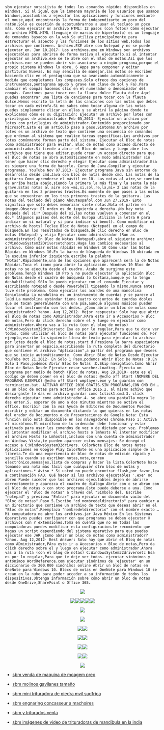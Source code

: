 
```
sbm ejecutar notasLista de todos los comandos rápidos disponibles en Windows. Si al igual que la inmensa mayoría de los usuarios que usamos Windows,acostumbras a ejecutar las aplicaciones y funciones mediante el mouse,aquí encontrarás la forma de independizarte un poco del ratón.Solo es cuestión de acostumbrarnos a usar el teclado un poco más. Cómo ejecutar un archivo HTML: 12 pasos (con fotos) Cómo ejecutar un archivo HTML.HTML (lenguaje de marcas de hipertexto) es un lenguaje de comandos basados en la web.Se utiliza principalmente para estructurar el aspecto y las funciones de los sitios web.Todos los archivos que contienen. Archivo.EXE abre con Notepad y no se puede ejecutar en. Jun 10,2017· Los archivos.exe en Windows son archivos ejecutables para abrirse de forma nativa al ejecutarlo.si al intentar ejecutar un archivo.exe se te abre con el Bloc de notas.Así que los archivos.exe se pueden abrir sin asociarse a ningún programa,porque el propio sistema Windows lo abre. 6 Apps para componer y editar partituras Nuevas. Es muy sencilla de manejar,las notas se escriben haciendo clic en el pentagrama que va avanzando automáticamente a medida que completamos los compases.Solo ofrece dos opciones de instrumentos,pentagrama agudo y grave (en clave de Sol y Fa).Para cambiar el compás hacemos clic en el numerador o denominador del compás. Canciones para tocar con la flauta dulce Flauta dulce Aquí puedes encontrar una lista de canciones para tocar con la flauta dulce.Hemos escrito la letra de las canciones con las notas que debes tocar en cada estrofa.Si no sabes cómo tocar alguna de las notas puedes simplemente clicar en ellas y se abrirá la página donde te explicamos cómo es su digitación: Ejecutar un archivo por lotes con privilegios de administrador Feb 05,2013· Ejecutar un archivo por lotes con privilegios de administrador.Contenido proporcionado por Microsoft.Este es un artículo paso a paso.Síntomas.Un archivo por lotes es un archivo de texto que contiene una secuencia de comandos que ordenan al sistema que realice tareas específicas.Los archivos por lotes comúnmente forman parte del sistema. Ejecutar el Bloc de notas como administrador para evitar. Bloc de notas como acceso directo de administrador.Si tiende a abrir el Bloc de notas y luego abre los archivos que tiene que editar,puede crear un acceso directo para que el Bloc de notas se abra automáticamente en modo administrador sin tener que hacer clic derecho y elegir Ejecutar como administrador.Esa es siempre una forma de hacerlo. Curso de Java.Compilar y ejecutar programas. YouTube Nov 07,2013· Ejecutar programa Java sin entorno de desarrollo desde cmd.Java con bloc de notas desde cmd. Las notas de la guitarra Como aprenderse el mástil en 10. Las notas al aire,se cuentan de arriba hacia abajo,siendo la primera la más fina y la sexta la más grave.Estas notas al aire son «mi,si,sol,re,la,mi» 2 Las notas de la guitarra en los 3 primeros trastes.Es momento de que pases a las notas que se encuentran en los tres primeros trastes de la guitarra. Las notas del teclado del piano Aboutespañol.com Jun 27,2019· Esto significa que sólo debes memorizar siete notas.Nota el patrón en la imagen.Observa: El orden es de izquierda a derecha.¡No hay nota después del si!* Después del si,las notas vuelven a comenzar en el do.* (Algunos países del norte del Europa utilizan la letra H para indicar un si natural y si para indicar si bemol). Como modificar mi archivo de hosts? Teclee Bloc de Notas (Notepad) en el campo de búsqueda.En los resultados de búsqueda,dé clic derecho en Bloc de notas (Notepad) y elija Ejecutar como administrador (Run as administrator).En Bloc de Notas (Notepad),abra el siguiente archivo: c:WindowsSystem32Driversetchosts.Haga los cambios necesarios al archivo. Cómo usar notas rápidas en Windows 10 Cómo usar las Notas Rápidas en Windows 10.En la barra de búsqueda de Windows 10 ubicada en la esquina inferior izquierda,escribe la palabra "Notas".Rápidamente,una de las opciones que aparecerá será la de Notas Rápidas.Toca el icono para abrir la aplicación. Windows 10 Bloc de notas no se ejecuta desde el cuadro. Acaba de surgirme este problema.Tengo Windows 10 Pro y no puedo ejecutar la aplicación Bloc de Notas desde el cuadro de búsqueda (o Cortana,aunque yo lo tengo deshabilitado).Sólo lo puedo ejecutar con el comando Ejecutar y escribiendo notepad o desde PowerShell tipeando lo mismo.Nunca antes tuve éste problema. Cómo ejecutar los acordes de una mandolina Geniolandia La mandolina es un instrumento de cuerdas y se parece al laúd.La mandolina estándar tiene cuatro conjuntos de cuerdas dobles que se tocan generalmente con una púa,aunque algunos músicos pueden tocar el instrumento con los dedos. ¿Como abrir un bloc de notas como administrador? Yahoo. Aug 12,2012· Mejor respuesta: Solo hay que abrir el Bloq de notas como ADministrador,PAra esto ir a Accesorios > Bloc de notas,Pero da click derecho sobre el y luego en ejecutar como administrador.Ahora vas a la ruta (con el bloq de notas) C:WindowsSystem32driversetc Esa es por lo regular,Para que te deje ver todos. Cómo utilizar el bloc de notas para ejecutar funciones de. Por ejemplo,escribe la siguiente línea de texto para ejecutar tu archivo por lotes desde el bloc de notas.start d.Presiona la barra espaciadora para insertar un espacio,escribiendo la ruta completa del directorio que contiene el archivo "Aplicación",a partir del programa que desees que se inicie automáticamente. Como Abrir Bloc de Notas Desde Ejecutar YouTube Oct 21,2012· En Solo 1 Paso,podemos Abrir Bloc De Notas :D.En Solo 1 Paso,podemos Abrir Bloc De Notas :D.Skip navigation.Como Abrir Bloc de Notas Desde Ejecutar cesar sanchez.Loading. Ejecuta un programa por medio de batch (Bloc de notas. Aug 29,2010· este es el codigo qe deben poner en el bloc de notas: @echo off Start (NOMBRE DEL PROGRAMA EJEMPLO) @echo off Start wmplayer.exe y lo guardan con terminacion.bat. ACTIVAR OFFICE 2016 GRATIS.SIN PROGRAMAS,CON CMD EN … es un bloc de notas para activar office 2016.2. al mismo achivo que descargaste le das en archivo guardar como 1click1.cmd.3. click derecho ejecutar como administrador.4. se abre una pantalla negra le das enter.5. esperar de uno a dos minutos mientras se activa el office. Escribir con la voz Ayuda de Editores de Documentos Puedes escribir y editar un documento dictando lo que quieras en las notas del orador de Documentos o de Presentaciones de Google.Nota: Esta función solo está disponible en los navegadores Chrome.Paso 1: Activa el micrófono.El micrófono de tu ordenador debe funcionar y estar activado para usar los comandos de voz o de dictado por voz. Problemas al intentar modificar el archivo hosts o lmhosts Al intentar modificar el archivo Hosts (o Lmhosts),incluso con una cuenta de administrador en Windows Vista,te pueden aparecer estos mensajes: Se denegó el acceso a C:WindowsSystem32drivers. ColorNote Bloc de notas Notas Aplicaciones en Google Play ColorNote es una aplicación simple de la libreta.Te da una experiencia de bloc de notas de edición rápida y sencilla cuando se escriben notas,nota,correo electrónico,mensajes,lista de compras y hacer la lista.ColorNote hace tomando una nota más fácil que cualquier otro bloc de notas y aplicaciones.* Aviso * Si usted no puede encontrar flash,por favor,lea a continuación FAQ. Qué hacer si los archivos ejecutables '.exe' no abren Puede suceder que los archivos ejecutables dejen de abrirse correctamente y aparezca el cuadro de diálogo Abrir con o se abran con el bloc de notas o con otro programa.Esto puede deberse a una. Cómo ejecutar el "Bloc de notas" a través del "Símbolo del. Escribe "notepad" y presiona "Entrar" para ejecutar un documento vacío del "Bloc de notas".Paso 5.Escribe "cd nombredeldirectorio" para cambiar a un directorio que contiene un archivo de texto que deseas abrir en el "Bloc de notas".Reemplaza "nombredeldirectorio" con el nombre exacto … Mi computadora no abre los archivos.jar Java México En los Sistemas Operativos puedes configurar con que programas se deben ejecutar X archivos con Y extensiones.Toma en cuenta que no en todas las computadoras puedes modificar esta configuracion.te recomiento que hagas un script dependiendo del sistema operativo para que puedas ejecutar ese JAR ¿Como abrir un bloc de notas como administrador? Yahoo. Aug 12,2012· Best Answer: Solo hay que abrir el Bloq de notas como ADministrador,PAra esto ir a Accesorios > Bloc de notas,Pero da click derecho sobre el y luego en ejecutar como administrador.Ahora vas a la ruta (con el bloq de notas) C:WindowsSystem32driversetc Esa es por lo regular,Para que te deje ver todos. ejecutar sinónimos y antónimos WordReference.com ejecutar sinónimos de 'ejecutar' en un diccionario de 200.000 sinónimos online Abrir un bloc de notas en OneNote para Windows 10. Blocs de notas en OneNote para Windows 10 se crean en la nube para poder acceder a su información de todos los dispositivos.Obtenga información sobre cómo abrir un bloc de notas desde OneDrive,SharePoint o Office 365. 
```

<div align="center">

<a href="https://es-crusher.shibang-china.com/github&k=sbm+ejecutar+notas"><img src="https://static.shibang-china.com/es/crusher/logo.jpg"></a>

<a href="https://es-crusher.shibang-china.com/github&k=sbm+ejecutar+notas"><img src="https://static.shibang-china.com/es/crusher/index.jpg"></a><a href="https://es-crusher.shibang-china.com/material.htmlgithub&k=sbm+ejecutar+notas"><img src="https://static.shibang-china.com/es/crusher/material.jpg"></a><a href="https://es-crusher.shibang-china.com/application.htmlgithub&k=sbm+ejecutar+notas"><img src="https://static.shibang-china.com/es/crusher/application.jpg"></a><a href="https://es-crusher.shibang-china.com/aboutus.htmlgithub&k=sbm+ejecutar+notas"><img src="https://static.shibang-china.com/es/crusher/aboutus.jpg"></a><a href="https://es-crusher.shibang-china.com/contact.htmlgithub&k=sbm+ejecutar+notas"><img src="https://static.shibang-china.com/es/crusher/contact.jpg"></a>

<a href="https://es-crusher.shibang-china.com/github&k=sbm+ejecutar+notas"><img src="https://static.shibang-china.com/es/crusher/banner.jpg"></a>

<a href="https://swt.shibang-china.com/github&k=sbm+ejecutar+notas"><img src="https://static.shibang-china.com/es/crusher/text.jpg"></a>

<a href="https://swt.shibang-china.com/github&k=sbm+ejecutar+notas"><img src="https://static.shibang-china.com/es/crusher/chat.jpg"></a><a href="https://es-crusher.shibang-china.com/contact.htmlgithub&k=sbm+ejecutar+notas"><img src="https://static.shibang-china.com/es/crusher/message.jpg"></a>

<a href="https://es-crusher.shibang-china.com/products/pe.htmlgithub&k=sbm+ejecutar+notas"><img src="https://static.shibang-china.com/es/crusher/pe.jpg"></a><a href="https://es-crusher.shibang-china.com/products/pf.htmlgithub&k=sbm+ejecutar+notas"><img src="https://static.shibang-china.com/es/crusher/pf.jpg"></a>

<a href="https://es-crusher.shibang-china.com/products/hpt.htmlgithub&k=sbm+ejecutar+notas"><img src="https://static.shibang-china.com/es/crusher/hpt.jpg"></a><a href="https://es-crusher.shibang-china.com/products/vsi.htmlgithub&k=sbm+ejecutar+notas"><img src="https://static.shibang-china.com/es/crusher/vsi.jpg"></a>

<a href="https://es-crusher.shibang-china.com/products/klv.htmlgithub&k=sbm+ejecutar+notas"><img src="https://static.shibang-china.com/es/crusher/klv.jpg"></a><a href="https://es-crusher.shibang-china.com/products/portable.htmlgithub&k=sbm+ejecutar+notas"><img src="https://static.shibang-china.com/es/crusher/portable.jpg"></a>

<a href="https://swt.shibang-china.com/github&k=sbm+ejecutar+notas"><img src="https://static.shibang-china.com/es/crusher/case.jpg"></a>

</div>


* [sbm venda de maquina de moagem preo](sbm%20venda%20de%20maquina%20de%20moagem%20preo.md)

* [sbm molinos gavilanes tamaño](sbm%20molinos%20gavilanes%20tama%C3%B1o.md)

* [sbm mini trituradora de piedra mvil sudfrica](sbm%20mini%20trituradora%20de%20piedra%20mvil%20sudfrica.md)

* [sbm engnaring concasseur a machoires](sbm%20engnaring%20concasseur%20a%20machoires.md)

* [sbm y triturados venta](sbm%20y%20triturados%20venta.md)

* [sbm imágenes de video de trituradoras de mandíbula en la india](sbm%20im%C3%A1genes%20de%20video%20de%20trituradoras%20de%20mand%C3%ADbula%20en%20la%20india.md)